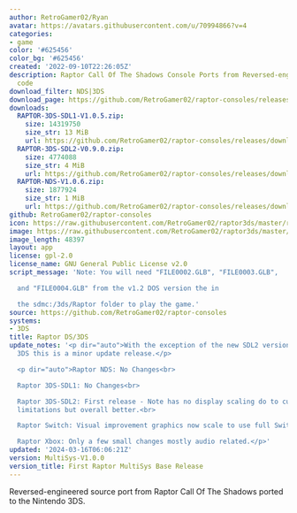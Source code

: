 ```yaml
---
author: RetroGamer02/Ryan
avatar: https://avatars.githubusercontent.com/u/70994866?v=4
categories:
- game
color: '#625456'
color_bg: '#625456'
created: '2022-09-10T22:26:05Z'
description: Raptor Call Of The Shadows Console Ports from Reversed-engineered source
  code
download_filter: NDS|3DS
download_page: https://github.com/RetroGamer02/raptor-consoles/releases
downloads:
  RAPTOR-3DS-SDL1-V1.0.5.zip:
    size: 14319750
    size_str: 13 MiB
    url: https://github.com/RetroGamer02/raptor-consoles/releases/download/MultiSys-V1.0.0/RAPTOR-3DS-SDL1-V1.0.5.zip
  RAPTOR-3DS-SDL2-V0.9.0.zip:
    size: 4774088
    size_str: 4 MiB
    url: https://github.com/RetroGamer02/raptor-consoles/releases/download/MultiSys-V1.0.0/RAPTOR-3DS-SDL2-V0.9.0.zip
  RAPTOR-NDS-V1.0.6.zip:
    size: 1877924
    size_str: 1 MiB
    url: https://github.com/RetroGamer02/raptor-consoles/releases/download/MultiSys-V1.0.0/RAPTOR-NDS-V1.0.6.zip
github: RetroGamer02/raptor-consoles
icon: https://raw.githubusercontent.com/RetroGamer02/raptor3ds/master/rapicon.png
image: https://raw.githubusercontent.com/RetroGamer02/raptor3ds/master/RapBanner.png
image_length: 48397
layout: app
license: gpl-2.0
license_name: GNU General Public License v2.0
script_message: 'Note: You will need "FILE0002.GLB", "FILE0003.GLB",

  and "FILE0004.GLB" from the v1.2 DOS version the in

  the sdmc:/3ds/Raptor folder to play the game.'
source: https://github.com/RetroGamer02/raptor-consoles
systems:
- 3DS
title: Raptor DS/3DS
update_notes: '<p dir="auto">With the exception of the new SDL2 version of Raptor
  3DS this is a minor update release.</p>

  <p dir="auto">Raptor NDS: No Changes<br>

  Raptor 3DS-SDL1: No Changes<br>

  Raptor 3DS-SDL2: First release - Note has no display scaling do to current 3DS-SDL2
  limitations but overall better.<br>

  Raptor Switch: Visual improvement graphics now scale to use full Switch resolution.<br>

  Raptor Xbox: Only a few small changes mostly audio related.</p>'
updated: '2024-03-16T06:06:21Z'
version: MultiSys-V1.0.0
version_title: First Raptor MultiSys Base Release
---
```

Reversed-engineered source port from Raptor Call Of The Shadows ported to the Nintendo 3DS.